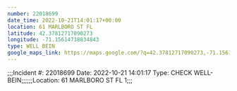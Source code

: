 ```yaml
---
number: 22018699
date_time: 2022-10-21T14:01:17+00:00
location: 61 MARLBORO ST FL 
latitude: 42.37812717090273
longitude: -71.15614738834843
type: WELL BEIN
google_maps_link: https://maps.google.com/?q=42.37812717090273,-71.15614738834843
---
```


;;;Incident #: 22018699  Date: 2022-10-21 14:01:17   Type: CHECK WELL-BEIN;;;;;;Location: 61 MARLBORO ST FL 1;;;
